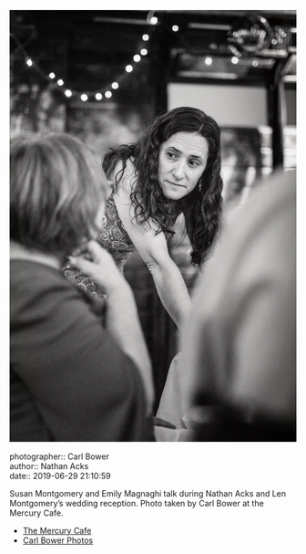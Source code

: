 ![Susan Montgomery and Emily Magnaghi talk](assets/2019-06-29-set-4-the-dance-29.webp)

photographer:: Carl Bower  
author:: Nathan Acks  
date:: 2019-06-29 21:10:59

Susan Montgomery and Emily Magnaghi talk during Nathan Acks and Len Montgomery’s wedding reception. Photo taken by Carl Bower at the Mercury Cafe.

* [The Mercury Cafe](http://mercurycafe.com)
* [Carl Bower Photos](https://carlbowerphotos.com)
